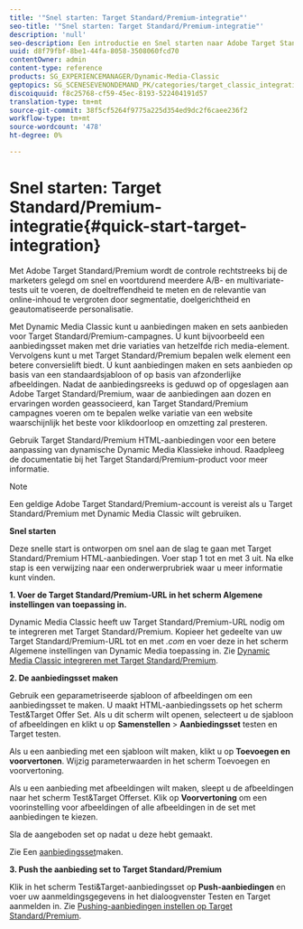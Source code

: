 ```yaml
---
title: '"Snel starten: Target Standard/Premium-integratie"'
seo-title: '"Snel starten: Target Standard/Premium-integratie"'
description: 'null'
seo-description: Een introductie en Snel starten naar Adobe Target Standard/Premium om u te helpen snel aan de slag te gaan met Target Standard/Premium-integratietechnieken.
uuid: d8f79fbf-8be1-44fa-8058-3508060fcd70
contentOwner: admin
content-type: reference
products: SG_EXPERIENCEMANAGER/Dynamic-Media-Classic
geptopics: SG_SCENESEVENONDEMAND_PK/categories/target_classic_integration
discoiquuid: f8c25768-cf59-45ec-8193-522404191d57
translation-type: tm+mt
source-git-commit: 38f5cf5264f9775a225d354ed9dc2f6caee236f2
workflow-type: tm+mt
source-wordcount: '478'
ht-degree: 0%

---
```



# Snel starten: Target Standard/Premium-integratie{#quick-start-target-integration}

Met Adobe Target Standard/Premium wordt de controle rechtstreeks bij de marketers gelegd om snel en voortdurend meerdere A/B- en multivariate-tests uit te voeren, de doeltreffendheid te meten en de relevantie van online-inhoud te vergroten door segmentatie, doelgerichtheid en geautomatiseerde personalisatie.

Met Dynamic Media Classic kunt u aanbiedingen maken en sets aanbieden voor Target Standard/Premium-campagnes. U kunt bijvoorbeeld een aanbiedingsset maken met drie variaties van hetzelfde rich media-element. Vervolgens kunt u met Target Standard/Premium bepalen welk element een betere conversielift biedt. U kunt aanbiedingen maken en sets aanbieden op basis van een standaardsjabloon of op basis van afzonderlijke afbeeldingen. Nadat de aanbiedingsreeks is geduwd op of opgeslagen aan Adobe Target Standard/Premium, waar de aanbiedingen aan dozen en ervaringen worden geassocieerd, kan Target Standard/Premium campagnes voeren om te bepalen welke variatie van een website waarschijnlijk het beste voor klikdoorloop en omzetting zal presteren.

Gebruik Target Standard/Premium HTML-aanbiedingen voor een betere aanpassing van dynamische Dynamic Media Klassieke inhoud. Raadpleeg de documentatie bij het Target Standard/Premium-product voor meer informatie.

>[!NOTE]
>
>Een geldige Adobe Target Standard/Premium-account is vereist als u Target Standard/Premium met Dynamic Media Classic wilt gebruiken.

**Snel starten**

Deze snelle start is ontworpen om snel aan de slag te gaan met Target Standard/Premium HTML-aanbiedingen. Voer stap 1 tot en met 3 uit. Na elke stap is een verwijzing naar een onderwerprubriek waar u meer informatie kunt vinden.

**1. Voer de Target Standard/Premium-URL in het scherm Algemene instellingen van toepassing in.**

Dynamic Media Classic heeft uw Target Standard/Premium-URL nodig om te integreren met Target Standard/Premium. Kopieer het gedeelte van uw Target Standard/Premium-URL tot en met *.com* en voer deze in het scherm Algemene instellingen van Dynamic Media toepassing in. Zie [Dynamic Media Classic integreren met Target Standard/Premium](integrating-dmc-with-target.md#integrating-dmc-with-target).

**2. De aanbiedingsset maken**

Gebruik een geparametriseerde sjabloon of afbeeldingen om een aanbiedingsset te maken. U maakt HTML-aanbiedingssets op het scherm Test&amp;Target Offer Set. Als u dit scherm wilt openen, selecteert u de sjabloon of afbeeldingen en klikt u op **Samenstellen** > **Aanbiedingsset** testen en Target testen.

Als u een aanbieding met een sjabloon wilt maken, klikt u op **Toevoegen en voorvertonen**. Wijzig parameterwaarden in het scherm Toevoegen en voorvertoning.

Als u een aanbieding met afbeeldingen wilt maken, sleept u de afbeeldingen naar het scherm Test&amp;Target Offerset. Klik op **Voorvertoning** om een voorinstelling voor afbeeldingen of alle afbeeldingen in de set met aanbiedingen te kiezen.

Sla de aangeboden set op nadat u deze hebt gemaakt.

Zie Een [aanbiedingsset](creating-offer-set.md#creating_an_offer_set)maken.

**3. Push the aanbieding set to Target Standard/Premium**

Klik in het scherm Testi&amp;Target-aanbiedingsset op **Push-aanbiedingen** en voer uw aanmeldingsgegevens in het dialoogvenster Testen en Target aanmelden in. Zie [Pushing-aanbiedingen instellen op Target Standard/Premium](pushing-offer-sets-target.md#pushing_offer_sets_to_target).
